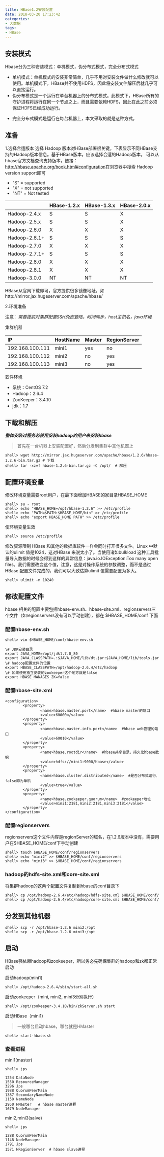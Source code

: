 ```yaml
---
title: HBase1.2安装配置
date: 2018-03-20 17:23:42
categories: 
- 大数据
tags:
- HBase 
---
```


## 安装模式

Hbase分为三种安装模式：单机模式，伪分布式模式，完全分布式模式

- 单机模式：单机模式的安装非常简单，几乎不用对安装文件做什么修改就可以使用。单机模式下，HBase并不使用HDFS，因此将安装文件解压后就几乎可以直接运行。
- 伪分布模式是一个运行在单台机器上的分布式模式。此模式下，HBase所有的守护进程将运行在同一个节点之上，而且需要依赖HDFS，因此在此之前必须保证HDFS已经成功运行。
<!--more-->
- 完全分布式模式是运行在每台机器上，本文采取的就是这种方式。

## 准备

1.选择合适版本
选择 Hadoop 版本对HBase部署很关键。下表显示不同HBase支持的Hadoop版本信息。基于HBase版本，应该选择合适的Hadoop版本。
可以从hbase官方文档查询支持版本，链接：<http://hbase.apache.org/book.html#configuration>在浏览器中搜索 Hadoop version support即可
* "S" = supported
* "X" = not supported
* "NT" = Not tested
    
|  |HBase-1.2.x|HBase-1.3.x|HBase-2.0.x|
|:--|-----------|-----------|-----------|
|Hadoop-2.4.x|S|S|X|
|Hadoop-2.5.x|S|S|X|
|Hadoop-2.6.0|X|X|X|
|Hadoop-2.6.1+|S|S|S|
|Hadoop-2.7.0|X|X|X|
|Hadoop-2.7.1+|S|S|S|
|Hadoop-2.8.0|X|X|X|
|Hadoop-2.8.1|X|X|X|
|Hadoop-3.0.0|NT|NT|NT|

HBase从官网下载即可，官方提供很多镜像地址，如http://mirror.jax.hugeserver.com/apache/hbase/

2.环境准备

注意：*需要提前对集群配置SSH免密登陆，时间同步，host主机名，java环境*

集群机器
    
|IP|HostName|Master|RegionServer|
|:-|--------|------|------------|
|192.168.100.111|mini1|yes|no|
|192.168.100.112|mini2|no|yes|
|192.168.100.113|mini3|no|yes|
    
软件环境
* 系统：CentOS 7.2
* Hadoop：2.6.4
* ZooKeeper：3.4.10
* jdk：1.7

## 下载和解压

***整体安装过程务必使用安装hadoop的用户来安装hbase***

> 首先在一台机器上安装配置好，然后分发到集群中其他机器上

```
shell> wget http://mirror.jax.hugeserver.com/apache/hbase/1.2.6/hbase-1.2.6-bin.tar.gz # 下载
shell> tar -xzvf hbase-1.2.6-bin.tar.gz -C /opt/  # 解压
```
## 配置环境变量

修改环境变量需要root用户，在最下面增加HBASE的家目录HBASE_HOME
```
shell> su - root
shell> echo "HBASE_HOME=/opt/hbase-1.2.6" >> /etc/profile
shell> echo "PATH=$PATH:$HBASE_HOME/bin" >> /etc/profile
shell> echo "export HBASE_HOME PATH" >> /etc/profile
```
使环境变量生效
```
shell> source /etc/profile
```
修改资源限制
HBase 和其他的数据库软件一样会同时打开很多文件。Linux 中默认的ulimit 值是1024，这对HBase 来说太小了。当使用诸如bulkload 这种工具批量导入数据的时候会得到这样的异常信息：java.io.IOException:Too many open files。我们需要改变这个值，注意，这是对操作系统的参数调整，而不是通过HBase 配置文件完成的，我们可以大致估算ulimit 值需要配置为多大。
```
shell> ulimit -n 10240
```

## 修改配置文件

hbase 相关的配置主要包括hbase-env.sh、hbase-site.xml、regionservers三个文件（如regionservers没有可以手动创建），都在 $HBASE_HOME/conf 下面

### 配置hbase-env.sh

```
shell> vim $HBASE_HOME/conf/hbase-env.sh  
```

```
\# JDK安装目录  
export JAVA_HOME=/opt/jdk1.7.0_80  
export JAVA_CLASSPATH=.:$JAVA_HOME/lib/dt.jar:$JAVA_HOME/lib/tools.jar  
\# hadoop配置文件的位置  
export HBASE_CLASSPATH=/opt/hadoop-2.6.4/etc/hadoop  
\# 如果使用独立安装的zookeeper这个地方就是false  
export HBASE_MANAGES_ZK=false  
```

### 配置hbase-site.xml

```
<configuration>  
        <property>  
                <name>hbase.master.port</name>  #hbase master的端口
                <value>60000</value>
        </property>
        <property>
                <name>hbase.master.info.port</name>  #hbase web管理的端口
                <value>60010</value>
        </property>
        <property>
                <name>hbase.rootdir</name>  #hbase共享目录，持久化hbase数据
                <value>hdfs://mini1:9000/hbase</value>
        </property>
        <property>
                <name>hbase.cluster.distributed</name>  #是否分布式运行，false即为单机
                <value>true</value>
        </property>
        <property>
                <name>hbase.zookeeper.quorum</name>  #zookeeper地址
                <value>mini1:2181,mini2:2181,mini3:2181</value>
        </property>
</configuration>
```

### 配置regionservers

regionservers这个文件内容是regionServer的域名，在1.2.6版本中没有，需要用户在$HBASE_HOME/conf下手动创建

```
shell> touch $HBASE_HOME/conf/regionservers
shell> echo "mini2" >> $HBASE_HOME/conf/regionservers
shell> echo "mini3" >> $HBASE_HOME/conf/regionservers
```

### hadoop的hdfs-site.xml和core-site.xml

将集群hadoop的这两个配置文件复制到hbase的conf目录下

```
shell> cp /opt/hadoop-2.6.4/etc/hadoop/hdfs-site.xml $HBASE_HOME/conf/
shell> cp /opt/hadoop-2.6.4/etc/hadoop/core-site.xml $HBASE_HOME/conf/
```

## 分发到其他机器

```
shell> scp -r /opt/hbase-1.2.6 mini2:/opt
shell> scp -r /opt/hbase-1.2.6 mini3:/opt
```

## 启动
HBase强依赖hadoop和zookeeper，所以务必先确保集群的hadoop和zk都正常启动

启动hadoop(mini1)

```
shell> /opt/hadoop-2.6.4/sbin/start-all.sh
```

启动zookeeper（mini, mini2, mini3分别执行）

```
shell> /opt/zookeeper-3.4.10/bin/zkServer.sh start
```

启动HBase（mini1）

> 一般哪台启动hbase，哪台就是HMaster

```
shell> start-hbase.sh
```

### 查看进程

mini1(master)

```
shell> jps

1254 DataNode  
1550 ResourceManager  
3296 Jps  
1988 QuorumPeerMain  
1387 SecondaryNameNode  
1158 NameNode  
2950 HMaster   # hbase master进程
1679 NodeManager  
```

mini2,mini3(salve)

```
shell> jps

1288 QuorumPeerMain  
1148 NodeManager  
1791 Jps  
1571 HRegionServer  # hbase slave进程
```
